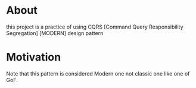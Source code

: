 # About
this project is a practice of using CQRS [Command Query Responsibility Segregation] [MODERN] design pattern


# Motivation
Note that this pattern is considered Modern one not classic one like one of GoF. 